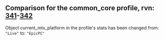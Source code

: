 ## Comparison for the common_core profile, rvn: [341](https://github.com/PRO100KatYT/FortniteProfileRevisions/tree/main/profiles/common_core/341%20common_core.json)-[342](https://github.com/PRO100KatYT/FortniteProfileRevisions/tree/main/profiles/common_core/342%20common_core.json)

Object current_mtx_platform in the profile's stats has been changed from: `"Live"` to: `"EpicPC"`
<br><br>
